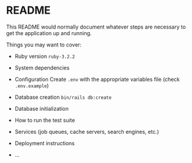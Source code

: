 # README

This README would normally document whatever steps are necessary to get the
application up and running.

Things you may want to cover:

* Ruby version `ruby-3.2.2`

* System dependencies

* Configuration
Create `.env` with the appropriate variables file (check `.env.example`)

* Database creation
  `bin/rails db:create`

* Database initialization

* How to run the test suite

* Services (job queues, cache servers, search engines, etc.)

* Deployment instructions

* ...
